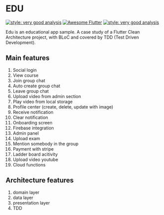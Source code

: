 # EDU

[![style: very good analysis](https://img.shields.io/badge/style-very_good_analysis-B22C89.svg)](https://pub.dev/packages/very_good_analysis)
<a href="https://github.com/Solido/awesome-flutter#standard"><img src="https://img.shields.io/badge/awesome-flutter-blue.svg?longCache=true" alt="Awesome Flutter"></a>
[![style: very good analysis](https://tinyurl.com/bloc-library)](https://github.com/felangel/bloc)
<!-- <a href="https://github.com/felangel/bloc"><img src="https://tinyurl.com/bloc-library" alt="Bloc Library"></a> -->


Edu is an educational app sample. A case study of a Flutter Clean Architecture project, with BLoC and covered by TDD (Test Driven Development).


## Main features

1. Social login
2. View course
3. Join group chat
4. Auto create group chat
5. Leave group chat
6. Upload video from admin section
7. Play video from local storage
8. Profile center (create, delete, update with image)
9. Receive notification 
10. Clear notification
11. Onboarding screen
12. Firebase integration 
13. Admin panel
14. Upload exam
15. Mention somebody in the group
16. Payment with stripe
17. Ladder board acitivity 
18. Upload video youtube
19. Cloud functions 

## Architecture features

1. domain layer
2. data layer
3. presentation layer
4. TDD
